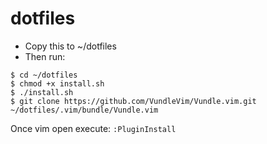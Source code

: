 # dotfiles


- Copy this to ~/dotfiles
- Then run:


```
$ cd ~/dotfiles
$ chmod +x install.sh
$ ./install.sh
$ git clone https://github.com/VundleVim/Vundle.vim.git ~/dotfiles/.vim/bundle/Vundle.vim
```

Once vim open execute: `:PluginInstall`
